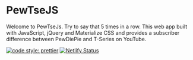 # PewTseJS
Welcome to PewTseJs. Try to say that 5 times in a row. This web app built with JavaScript, jQuery and Materialize CSS and provides a subscriber difference between PewDiePie and T-Series on YouTube.

[![code style: prettier](https://img.shields.io/badge/code_style-prettier-ff69b4.svg?style=flat-square)](https://github.com/prettier/prettier)
[![Netlify Status](https://api.netlify.com/api/v1/badges/75e5a1d7-4d39-43ed-98ed-3c4f1000b2d3/deploy-status)](https://app.netlify.com/sites/tseries/deploys)